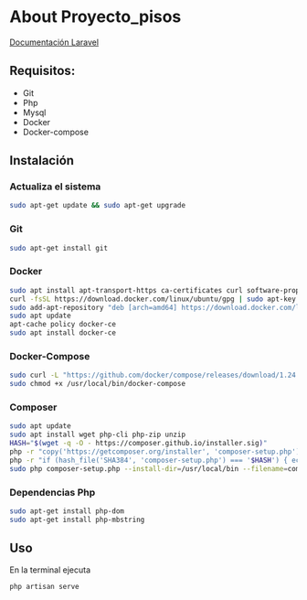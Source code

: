 # About Proyecto_pisos

[Documentación Laravel](https://laravel.com/docs/5.4)

## Requisitos:
- Git
- Php
- Mysql
- Docker
- Docker-compose

## Instalación

### Actualiza el sistema
```bash
sudo apt-get update && sudo apt-get upgrade
```

### Git
```bash
sudo apt-get install git
```

### Docker
```bash
sudo apt install apt-transport-https ca-certificates curl software-properties-common
curl -fsSL https://download.docker.com/linux/ubuntu/gpg | sudo apt-key add -
sudo add-apt-repository "deb [arch=amd64] https://download.docker.com/linux/ubuntu bionic stable"
sudo apt update
apt-cache policy docker-ce
sudo apt install docker-ce
```

### Docker-Compose
```bash
sudo curl -L "https://github.com/docker/compose/releases/download/1.24.0/docker-compose-$(uname -s)-$(uname -m)" -o /usr/local/bin/docker-compose
sudo chmod +x /usr/local/bin/docker-compose
```

### Composer
```bash
sudo apt update
sudo apt install wget php-cli php-zip unzip
HASH="$(wget -q -O - https://composer.github.io/installer.sig)"
php -r "copy('https://getcomposer.org/installer', 'composer-setup.php');"
php -r "if (hash_file('SHA384', 'composer-setup.php') === '$HASH') { echo 'Installer verified'; } else { echo 'Installer corrupt'; unlink('composer-setup.php'); } echo PHP_EOL;"
sudo php composer-setup.php --install-dir=/usr/local/bin --filename=composer
```

### Dependencias Php
```bash
sudo apt-get install php-dom
sudo apt-get install php-mbstring
```

## Uso
En la terminal ejecuta
```bash
php artisan serve
```

